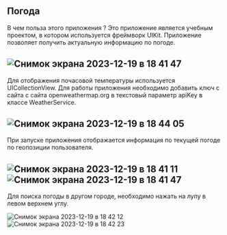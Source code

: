 Погода
---
В чем польза этого приложения ?
Это приложение является учебным проектом, в котором используется фреймворк UIKit. Приложение позволяет получить актуальную информацию по погоде.

![Снимок экрана 2023-12-19 в 18 41 47](https://github.com/varshaver12/WeatherKhlestkin/assets/143330929/536f5e94-18fc-4488-9fea-1cfa9869fb95)
---
Для отображения почасовой температуры используется UICollectionView.
Для работы приложения необходимо добавить ключ с сайта  с сайта openweathermap.org в текстовый параметр apiKey в классе WeatherService. 

![Снимок экрана 2023-12-19 в 18 44 05](https://github.com/varshaver12/WeatherKhlestkin/assets/143330929/70f67bb0-8f19-4b46-8de6-ea74b7e26c89)
---
При запуске приложения отображается информация по текущей погоде по геопозиции пользователя.

![Снимок экрана 2023-12-19 в 18 41 11](https://github.com/varshaver12/WeatherKhlestkin/assets/143330929/5c08c066-1dd1-4f14-84df-77fc7a31d5a0)
![Снимок экрана 2023-12-19 в 18 41 47](https://github.com/varshaver12/WeatherKhlestkin/assets/143330929/0e0cd90f-449a-45a6-b713-f952fce4ca3a)
---
Для поиска погоды в другом городе, необходимо нажать на лупу в левом верхнем углу.

![Снимок экрана 2023-12-19 в 18 42 12](https://github.com/varshaver12/WeatherKhlestkin/assets/143330929/713f16e4-746e-4818-aefa-8d4ccbf8e133)
![Снимок экрана 2023-12-19 в 18 42 23](https://github.com/varshaver12/WeatherKhlestkin/assets/143330929/1a43fec1-6283-4ca2-9309-63d8c1426b65)



